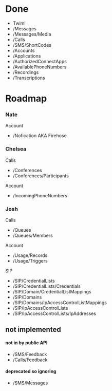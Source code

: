 # Done

- Twiml
- /Messages
- /Messages/Media
- /Calls
- /SMS/ShortCodes
- /Accounts
- /Applications
- /AuthorizedConnectApps
- /AvailablePhoneNumbers
- /Recordings
- /Transcriptions


# Roadmap

### Nate

Account
- /Nofication AKA Firehose


### Chelsea

Calls
- /Conferences
- /Conferences/Participants

Account
- /IncomingPhoneNumbers


### Josh

Calls
- /Queues
- /Queues/Members

Account
- /Usage/Records
- /Usage/Triggers

SIP
- /SIP/CredentialLists
- /SIP/CredentialLists/Credentials
- /SIP/Domain/CredentialListMappings
- /SIP/Domains
- /SIP/Domains/IpAccessControlListMappings
- /SIP/IpAccessControlLists
- /SIP/IpAccessControlLists/IpAddresses



## not implemented

#### not in by public API

- /SMS/Feedback
- /Calls/Feedback

#### deprecated so ignoring
- /SMS/Messages
